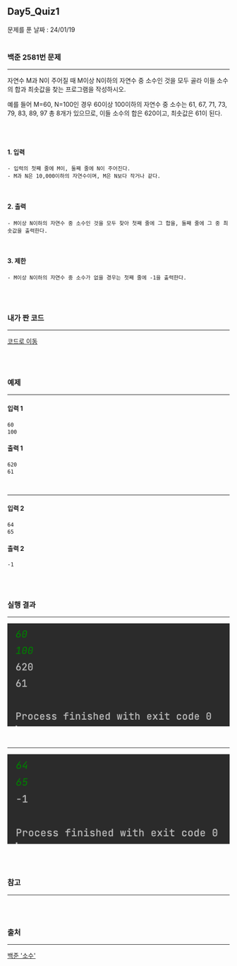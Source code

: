 ## Day5_Quiz1
문제를 푼 날짜 : 24/01/19
<br />
<br />

### 백준 2581번 문제
---
자연수 M과 N이 주어질 때 M이상 N이하의 자연수 중 소수인 것을 모두 골라 이들 소수의 합과 최솟값을 찾는 프로그램을 작성하시오.

예를 들어 M=60, N=100인 경우 60이상 100이하의 자연수 중 소수는 61, 67, 71, 73, 79, 83, 89, 97 총 8개가 있으므로, 이들 소수의 합은 620이고, 최솟값은 61이 된다.

<br />
<br />

#### 1. 입력
```
- 입력의 첫째 줄에 M이, 둘째 줄에 N이 주어진다.
- M과 N은 10,000이하의 자연수이며, M은 N보다 작거나 같다.
```


<br />

#### 2. 출력
```
- M이상 N이하의 자연수 중 소수인 것을 모두 찾아 첫째 줄에 그 합을, 둘째 줄에 그 중 최솟값을 출력한다. 
```
<br />

#### 3. 제한
```
- M이상 N이하의 자연수 중 소수가 없을 경우는 첫째 줄에 -1을 출력한다.
```

<br />
<br />

### 내가 짠 코드
---
[코드로 이동](/algorithm-study-project/src/w7/d5/DecimalSums.java)

<br />
<br />


### 예제
---
#### 입력 1
```
60
100
```
#### 출력 1
```
620
61
```
<br>

---
#### 입력 2
```
64
65
```
#### 출력 2
```
-1
```

<br />
<br />



### 실행 결과
---
![images-001](/W7/images/d5_q2581_001.png)

<br>

---
![images-002](/W7/images/d5_q2581_002.png)

<br />
<br />

### 참고
---


<br />
<br />

### 출처
---
[백준 '소수'](https://www.acmicpc.net/problem/2581)